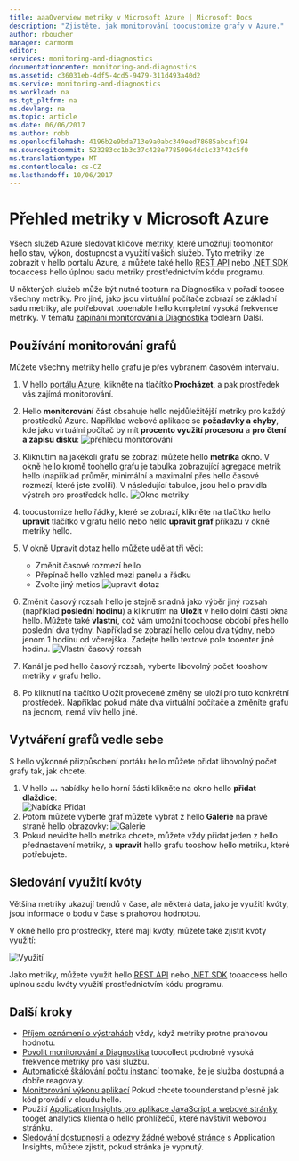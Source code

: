 ```yaml
---
title: aaaOverview metriky v Microsoft Azure | Microsoft Docs
description: "Zjistěte, jak monitorování toocustomize grafy v Azure."
author: rboucher
manager: carmonm
editor: 
services: monitoring-and-diagnostics
documentationcenter: monitoring-and-diagnostics
ms.assetid: c36031eb-4df5-4cd5-9479-311d493a40d2
ms.service: monitoring-and-diagnostics
ms.workload: na
ms.tgt_pltfrm: na
ms.devlang: na
ms.topic: article
ms.date: 06/06/2017
ms.author: robb
ms.openlocfilehash: 4196b2e9bda713e9a0abc349eed78685abcaf194
ms.sourcegitcommit: 523283cc1b3c37c428e77850964dc1c33742c5f0
ms.translationtype: MT
ms.contentlocale: cs-CZ
ms.lasthandoff: 10/06/2017
---
```

# <a name="overview-of-metrics-in-microsoft-azure"></a>Přehled metriky v Microsoft Azure
Všech služeb Azure sledovat klíčové metriky, které umožňují toomonitor hello stav, výkon, dostupnost a využití vašich služeb. Tyto metriky lze zobrazit v hello portálu Azure, a můžete také hello [REST API](https://msdn.microsoft.com/library/azure/dn931930.aspx) nebo [.NET SDK](http://www.nuget.org/packages/Microsoft.Azure.Management.Monitor) tooaccess hello úplnou sadu metriky prostřednictvím kódu programu.

U některých služeb může být nutné tooturn na Diagnostika v pořadí toosee všechny metriky. Pro jiné, jako jsou virtuální počítače zobrazí se základní sadu metriky, ale potřebovat tooenable hello kompletní vysoká frekvence metriky. V tématu [zapínání monitorování a Diagnostika](insights-how-to-use-diagnostics.md) toolearn Další.

## <a name="using-monitoring-charts"></a>Používání monitorování grafů
Můžete všechny metriky hello grafu je přes vybraném časovém intervalu.

1. V hello [portálu Azure](https://portal.azure.com/), klikněte na tlačítko **Procházet**, a pak prostředek vás zajímá monitorování.
2. Hello **monitorování** část obsahuje hello nejdůležitější metriky pro každý prostředků Azure. Například webové aplikace se **požadavky a chyby**, kde jako virtuální počítač by mít **procento využití procesoru** a **pro čtení a zápisu disku**: ![přehledu monitorování](./media/insights-how-to-customize-monitoring/Insights_MonitoringChart.png)
3. Kliknutím na jakékoli grafu se zobrazí můžete hello **metrika** okno. V okně hello kromě toohello grafu je tabulka zobrazující agregace metrik hello (například průměr, minimální a maximální přes hello časové rozmezí, které jste zvolili). V následující tabulce, jsou hello pravidla výstrah pro prostředek hello.
    ![Okno metriky](./media/insights-how-to-customize-monitoring/Insights_MetricBlade.png)
4. toocustomize hello řádky, které se zobrazí, klikněte na tlačítko hello **upravit** tlačítko v grafu hello nebo hello **upravit graf** příkazu v okně metriky hello.
5. V okně Upravit dotaz hello můžete udělat tři věci:
   
   * Změnit časové rozmezí hello
   * Přepínač hello vzhled mezi panelu a řádku
   * Zvolte jiný metics ![upravit dotaz](./media/insights-how-to-customize-monitoring/Insights_EditQuery.png)
6. Změnit časový rozsah hello je stejně snadná jako výběr jiný rozsah (například **poslední hodinu**) a kliknutím na **Uložit** v hello dolní části okna hello. Můžete také **vlastní**, což vám umožní toochoose období přes hello poslední dva týdny. Například se zobrazí hello celou dva týdny, nebo jenom 1 hodinu od včerejška. Zadejte hello textové pole tooenter jiné hodinu.
    ![Vlastní časový rozsah](./media/insights-how-to-customize-monitoring/Insights_CustomTime.png)
7. Kanál je pod hello časový rozsah, vyberte libovolný počet tooshow metriky v grafu hello.
8. Po kliknutí na tlačítko Uložit provedené změny se uloží pro tuto konkrétní prostředek. Například pokud máte dva virtuální počítače a změníte grafu na jednom, nemá vliv hello jiné.

## <a name="creating-side-by-side-charts"></a>Vytváření grafů vedle sebe
S hello výkonné přizpůsobení portálu hello můžete přidat libovolný počet grafy tak, jak chcete.

1. V hello **...**  nabídky hello horní části klikněte na okno hello **přidat dlaždice**:  
    ![Nabídka Přidat](./media/insights-how-to-customize-monitoring/Insights_AddMenu.png)
2. Potom můžete vyberte graf můžete vybrat z hello **Galerie** na pravé straně hello obrazovky: ![Galerie](./media/insights-how-to-customize-monitoring/Insights_Gallery.png)
3. Pokud nevidíte hello metrika chcete, můžete vždy přidat jeden z hello přednastavení metriky, a **upravit** hello grafu tooshow hello metriku, které potřebujete.

## <a name="monitoring-usage-quotas"></a>Sledování využití kvóty
Většina metriky ukazují trendů v čase, ale některá data, jako je využití kvóty, jsou informace o bodu v čase s prahovou hodnotou.

V okně hello pro prostředky, které mají kvóty, můžete také zjistit kvóty využití:

![Využití](./media/insights-how-to-customize-monitoring/Insights_UsageChart.png)

Jako metriky, můžete využít hello [REST API](https://msdn.microsoft.com/library/azure/dn931963.aspx) nebo [.NET SDK](http://www.nuget.org/packages/Microsoft.Azure.Management.Monitor) tooaccess hello úplnou sadu kvóty využití prostřednictvím kódu programu.

## <a name="next-steps"></a>Další kroky
* [Příjem oznámení o výstrahách](insights-receive-alert-notifications.md) vždy, když metriky protne prahovou hodnotu.
* [Povolit monitorování a Diagnostika](insights-how-to-use-diagnostics.md) toocollect podrobné vysoká frekvence metriky pro vaši službu.
* [Automatické škálování počtu instancí](insights-how-to-scale.md) toomake, že je služba dostupná a dobře reagovaly.
* [Monitorování výkonu aplikací](../application-insights/app-insights-azure-web-apps.md) Pokud chcete toounderstand přesně jak kód provádí v cloudu hello.
* Použití [Application Insights pro aplikace JavaScript a webové stránky](../application-insights/app-insights-web-track-usage.md) tooget analytics klienta o hello prohlížečů, které navštívit webovou stránku.
* [Sledování dostupnosti a odezvy žádné webové stránce](../application-insights/app-insights-monitor-web-app-availability.md) s Application Insights, můžete zjistit, pokud stránka je vypnutý.


